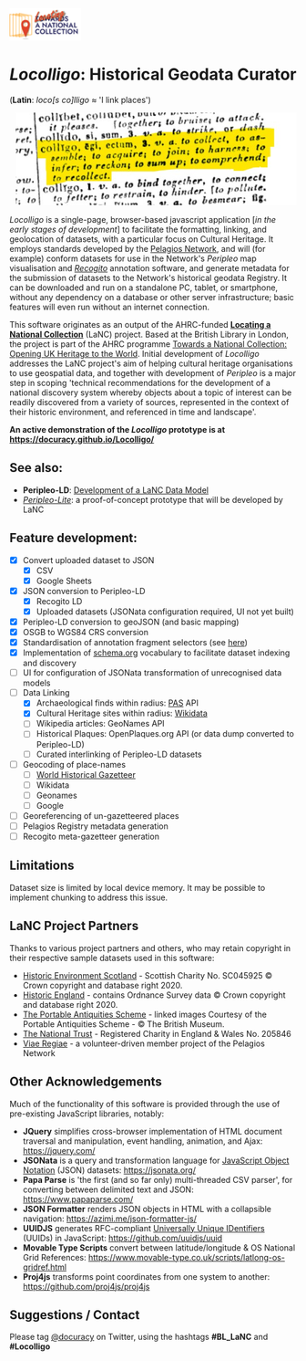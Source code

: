 <p align="left" width="100%">
    <img width="25%" src="/images/LaNC-logo.png" />
</p>

# ***Locolligo***: Historical Geodata Curator
(**Latin**: *loco\[s co\]lligo* &#8776; 'I link places')
<p align="right" width="100%">
    <img src="/images/colligo.jpg" />
</p>

*Locolligo* is a single-page, browser-based javascript application \[*in the early stages of development*\] to facilitate the formatting, linking, and geolocation of datasets, with a particular focus on Cultural Heritage. It employs standards developed by the [Pelagios Network](https://pelagios.org/), and will (for example) conform datasets for use in the Network's *Peripleo* map visualisation and [*Recogito*](https://recogito.pelagios.org/) annotation software, and generate metadata for the submission of datasets to the Network's historical geodata Registry. It can be downloaded and run on a standalone PC, tablet, or smartphone, without any dependency on a database or other server infrastructure; basic features will even run without an internet connection.

This software originates as an output of the AHRC-funded [**Locating a National Collection**](https://www.nationalcollection.org.uk/Foundation-Projects#:~:text=Locating%20a%20National%20Collection) (LaNC) project. Based at the British Library in London, the project is part of the AHRC programme [Towards a National Collection: Opening UK Heritage to the World](https://www.nationalcollection.org.uk/). Initial development of *Locolligo* addresses the LaNC project's aim of helping cultural heritage organisations to use geospatial data, and together with development of *Peripleo* is a major step in scoping 'technical recommendations for the development of a national discovery system whereby objects about a topic of interest can be readily discovered from a variety of sources, represented in the context of their historic environment, and referenced in time and landscape'. 

**An active demonstration of the *Locolligo* prototype is at https://docuracy.github.io/Locolligo/**

## See also:
* **Peripleo-LD**: [Development of a LaNC Data Model](https://docs.google.com/document/d/1yhVAqpPnKJ9SWfl-yg2zfMyPMTDNkerI7lCGF-pB7I8/edit?usp=sharing)
* [*Peripleo-Lite*](https://docuracy.github.io/LaNC-peripleo-lite/public/): a proof-of-concept prototype that will be developed by LaNC

## Feature development:
- [x] Convert uploaded dataset to JSON
    - [x] CSV
    - [x] Google Sheets
- [x] JSON conversion to Peripleo-LD
    - [x] Recogito LD
    - [x] Uploaded datasets (JSONata configuration required, UI not yet built)
- [x] Peripleo-LD conversion to geoJSON (and basic mapping)
- [x] OSGB to WGS84 CRS conversion
- [x] Standardisation of annotation fragment selectors (see [here](https://github.com/docuracy/LaNC/blob/main/Peripleo_Fragment_Selector_SVG.js))
- [x] Implementation of [schema.org](https://schema.org/) vocabulary to facilitate dataset indexing and discovery
- [ ] UI for configuration of JSONata transformation of unrecognised data models
- [ ] Data Linking
    - [x] Archaeological finds within radius: [PAS](https://finds.org.uk/) API
    - [x] Cultural Heritage sites within radius: [Wikidata](https://www.wikidata.org/)
    - [ ] Wikipedia articles: GeoNames API
    - [ ] Historical Plaques: OpenPlaques.org API (or data dump converted to Peripleo-LD)
    - [ ] Curated interlinking of Peripleo-LD datasets
- [ ] Geocoding of place-names
    - [ ] [World Historical Gazetteer](https://whgazetteer.org/)
    - [ ] Wikidata
    - [ ] Geonames
    - [ ] Google
- [ ] Georeferencing of un-gazetteered places
- [ ] Pelagios Registry metadata generation
- [ ] Recogito meta-gazetteer generation

## Limitations
Dataset size is limited by local device memory. It may be possible to implement chunking to address this issue.

## LaNC Project Partners
Thanks to various project partners and others, who may retain copyright in their respective sample datasets used in this software:

* [Historic Environment Scotland](https://www.historicenvironment.scot/) - Scottish Charity No. SC045925 © Crown copyright and database right 2020.
* [Historic England](http://www.HistoricEngland.org.uk) - contains Ordnance Survey data © Crown copyright and database right 2020.
* [The Portable Antiquities Scheme](https://finds.org.uk/) - linked images Courtesy of the Portable Antiquities Scheme - © The British Museum.
* [The National Trust](https://www.nationaltrust.org.uk/) - Registered Charity in England & Wales No. 205846
* [Viae Regiae](https://viaeregiae.org/) - a volunteer-driven member project of the Pelagios Network

## Other Acknowledgements
Much of the functionality of this software is provided through the use of pre-existing JavaScript libraries, notably:

* **JQuery** simplifies cross-browser implementation of HTML document traversal and manipulation, event handling, animation, and Ajax: https://jquery.com/
* **JSONata** is a query and transformation language for [JavaScript Object Notation](https://en.wikipedia.org/wiki/JSON) (JSON) datasets: https://jsonata.org/
* **Papa Parse** is 'the first (and so far only) multi-threaded CSV parser', for converting between delimited text and JSON: https://www.papaparse.com/
* **JSON Formatter** renders JSON objects in HTML with a collapsible navigation: https://azimi.me/json-formatter-js/
* **UUIDJS** generates RFC-compliant [Universally Unique IDentifiers](https://en.wikipedia.org/wiki/Universally_unique_identifier) (UUIDs) in JavaScript: https://github.com/uuidjs/uuid
* **Movable Type Scripts** convert between latitude/longitude & OS National Grid References: https://www.movable-type.co.uk/scripts/latlong-os-gridref.html
* **Proj4js** transforms point coordinates from one system to another: https://github.com/proj4js/proj4js

## Suggestions / Contact
Please tag [@docuracy](https://twitter.com/docuracy) on Twitter, using the hashtags **#BL_LaNC** and **#Locolligo**
